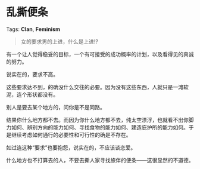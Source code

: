# 乱撕便条

Tags: **Clan**, **Feminism**

> 女的要求男的上进，什么是上进!?



有一个让人觉得稳妥的目标，一个有可接受的成功概率的计划，以及看得见的真诚的努力。

说实在的，要求不高。

这些要求达不到，的确没什么交往的必要。因为没有这些东西，人就只是一滩软泥，连个形状都没有。

别人是要去某个地方的，问你是不是同路。

结果你什么地方都不去。而因为你什么地方都不去，纯太空漂浮，也就看不出你脚力如何、辨别方向的能力如何、寻找食物的能力如何、建造庇护所的能力如何。于是继续考虑如何通行的必要性和可行性的确是不存在。

如过连这种“要求”也要抱怨，说实在的，不应该谈恋爱。

什么地方也不打算去的人，不要去撕人家寻找旅伴的便条——这很显然的不道德。




